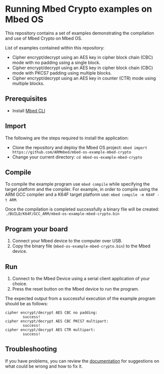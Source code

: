 # Running Mbed Crypto examples on Mbed OS
This repository contains a set of examples demonstrating the compilation and use of Mbed Crypto on Mbed OS.

List of examples contained within this repository:
* Cipher encrypt/decrypt using an AES key in cipher block chain (CBC) mode with no padding using a single block.
* Cipher encrypt/decrypt using an AES key in cipher block chain (CBC) mode with PKCS7 padding using multiple blocks.
* Cipher encrypt/decrypt using an AES key in counter (CTR) mode using multiple blocks.

## Prerequisites
* Install <a href='https://github.com/ARMmbed/mbed-cli#installing-mbed-cli'>Mbed CLI</a>

## Import
The following are the steps required to install the application:
* Clone the repository and deploy the Mbed OS project: `mbed import https://github.com/ARMmbed/mbed-os-example-mbed-crypto`
* Change your current directory: `cd mbed-os-example-mbed-crypto`

## Compile
To compile the example program use `mbed compile` while specifying the target platform and the compiler.
For example, in order to compile using the ARM GCC compiler and a K64F target platform use: `mbed compile -m K64F -t ARM`.

Once the compilation is completed successfully a binary file will be created: `./BUILD/K64F/GCC_ARM/mbed-os-example-mbed-crypto.bin`

## Program your board
1. Connect your Mbed device to the computer over USB.
1. Copy the binary file (`mbed-os-example-mbed-crypto.bin`) to the Mbed device.

## Run
1. Connect to the Mbed Device using a serial client application of your choice.
1. Press the reset button on the Mbed device to run the program.

The expected output from a successful execution of the example program should be as follows:
```
cipher encrypt/decrypt AES CBC no padding:
        success!
cipher encrypt/decrypt AES CBC PKCS7 multipart:
        success!
cipher encrypt/decrypt AES CTR multipart:
        success!
```

## Troubleshooting
If you have problems, you can review the [documentation](https://os.mbed.com/docs/latest/tutorials/debugging.html) for suggestions on what could be wrong and how to fix it.

